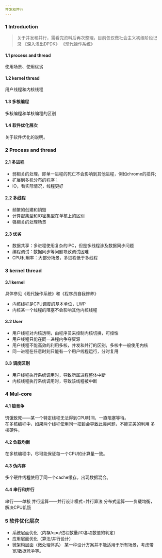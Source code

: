 ```yaml
---
并发和并行
---
```



### 1 Introduction
> 关于并发和并行，需看完资料后再次整理，目前仅仅做社会主义初级阶段记录
> 《深入浅出DPDK》 《现代操作系统》
#### 1.1 process and thread
使用场景、使用优劣
#### 1.2 kernel thread
用户线程和内核线程
#### 1.3 多核编程
多核编程和单核编程的区别
#### 1.4 软件优化层次
关于软件优化的说明。


### 2 Process and thread
#### 2.1 多进程
- 弱相关的处理，即单一进程的死亡不会影响到其他进程，例如chrome的插件;
- 扩展到多机分布的程序；
- IO，看实际情况，线程更好
#### 2.2 多线程
- 频繁的创建和销毁
- 计算密集型和IO密集型在单核上的区别
- 强相关的处理场景
#### 2.3 优劣
- 数据共享：多进程使用复杂的IPC，但是多线程涉及数据同步问题
- 编程调试：数据同步等问题导致调试困难
- CPU利用率：大部分场景，多进程低于多线程


### 3 kernel thread
#### 3.1 kernel
具体参见《现代操作系统》和《程序员自我修养》
- 内核线程是CPU调度的基本单位，LWP
- 内核某一个线程的阻塞不会影响其他内核线程
#### 3.2 User
- 用户线程对内核透明，由程序员来控制内核切换，可控性
- 用户线程只能在同一进程内争夺资源
- 用户线程不能高效的利用多核，并发和并行的区别，多核中一般使用内核
- 同一进程在任意时刻只能有一个用户线程运行，分时复用
#### 3.3 调度区别
- 用户线程执行系统调用时，导致所属进程整体中断
- 内核线程执行系统调用时，导致该线程被中断


### 4 Mul-core
#### 4.1 锁竞争
饥饿致死——某一个特定线程无法得到CPU时间，一直阻塞等待。  
在多核编程中，如果两个线程使用同一把锁会导致此类问题，不能完美的利用
多核硬件。
#### 4.2 负载均衡
在多核编程中，尽可能保证每一个CPU的计算量一致。
#### 4.3 伪内存
多个硬件线程使用了同一个cache缓存，出现数据混合。
#### 4.4 串行和并行
串行——单核
并行运算——并行设计模式+并行算法
分布式运算——负载均衡，解决CPU饥饿


### 5 软件优化层次
- 系统层面优化（内存/cpu/进程数量/IO各项数值的判定）
- 应用层面优化（算法/并行设计）
- 微架构层面（微处理体系）
某一种设计方案并不能适用于所有场景，考虑带宽/数据竞争等。
